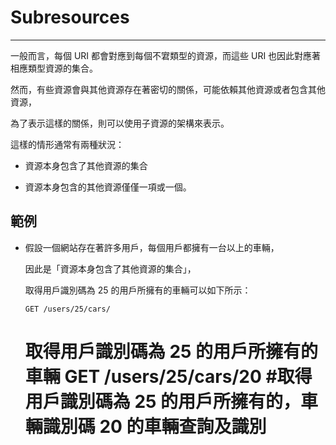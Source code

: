 # Subresources

---

一般而言，每個 URI 都會對應到每個不宭類型的資源，而這些 URI 也因此對應著相應類型資源的集合。

然而，有些資源會與其他資源存在著密切的關係，可能依賴其他資源或者包含其他資源，

為了表示這樣的關係，則可以使用子資源的架構來表示。

這樣的情形通常有兩種狀況：

* 資源本身包含了其他資源的集合

* 資源本身包含的其他資源僅僅一項或一個。


## 範例

* 假設一個網站存在著許多用戶，每個用戶都擁有一台以上的車輛，

  因此是「資源本身包含了其他資源的集合」，

  取得用戶識別碼為 25 的用戶所擁有的車輛可以如下所示：

  ```
  GET /users/25/cars/
  ```

  # 取得用戶識別碼為 25 的用戶所擁有的車輛 GET \/users\/25\/cars\/20 \#取得用戶識別碼為 25 的用戶所擁有的，車輛識別碼 20 的車輛查詢及識別


